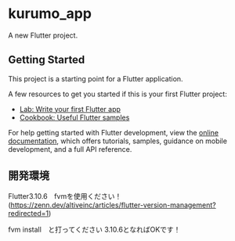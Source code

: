 # kurumo_app

A new Flutter project.

## Getting Started

This project is a starting point for a Flutter application.

A few resources to get you started if this is your first Flutter project:

- [Lab: Write your first Flutter app](https://docs.flutter.dev/get-started/codelab)
- [Cookbook: Useful Flutter samples](https://docs.flutter.dev/cookbook)

For help getting started with Flutter development, view the
[online documentation](https://docs.flutter.dev/), which offers tutorials,
samples, guidance on mobile development, and a full API reference.


## 開発環境
Flutter3.10.6　fvmを使用ください！
(https://zenn.dev/altiveinc/articles/flutter-version-management?redirected=1)

fvm install　と打ってください
3.10.6となればOKです！

